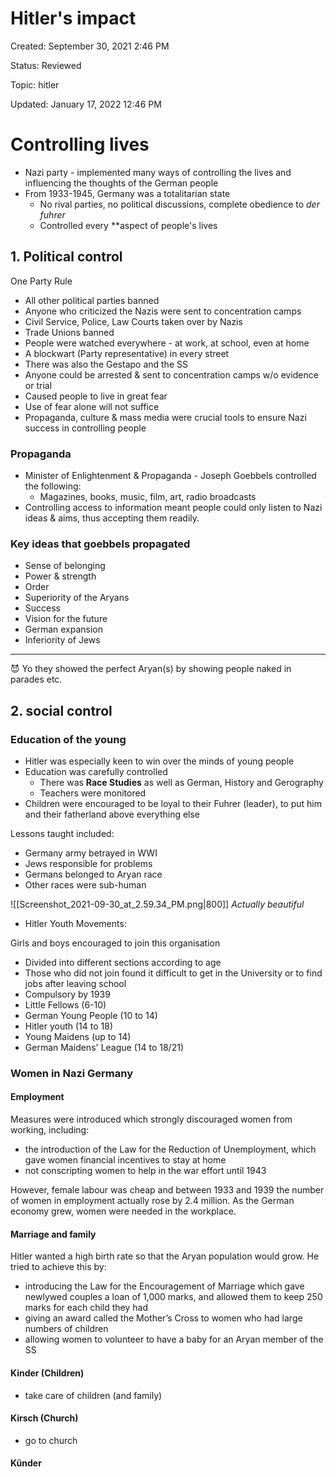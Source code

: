 # Hitler's impact

Created: September 30, 2021 2:46 PM

Status: Reviewed

Topic: hitler

Updated: January 17, 2022 12:46 PM

# Controlling lives

- Nazi party - implemented many ways of controlling the lives and influencing the thoughts of the German people
- From 1933-1945, Germany was a totalitarian state
    - No rival parties, no political discussions, complete obedience to *der fuhrer*
    - Controlled every **aspect of people's lives

## 1. Political control

One Party Rule

- All other political parties banned
- Anyone who criticized the Nazis were sent to concentration camps
- Civil Service, Police, Law Courts taken over by Nazis
- Trade Unions banned
- People were watched everywhere - at work, at school, even at home
- A blockwart (Party representative) in every street
- There was also the Gestapo and the SS
- Anyone could be arrested & sent to concentration camps w/o evidence or trial
- Caused people to live in great fear
- Use of fear alone will not suffice
- Propaganda, culture & mass media were crucial tools to ensure Nazi success in controlling people

### Propaganda

- Minister of Enlightenment & Propaganda - Joseph Goebbels controlled the following:
    - Magazines, books, music, film, art, radio broadcasts
- Controlling access to information meant people could only listen to Nazi ideas & aims, thus accepting them readily.

### Key ideas that goebbels propagated

- Sense of belonging
- Power & strength
- Order
- Superiority of the Aryans
- Success
- Vision for the future
- German expansion
- Inferiority of Jews
---
<aside>
😈 Yo they showed the perfect Aryan(s) by showing people naked in parades etc.

</aside>

## 2. social control

### Education of the young

- Hitler was especially keen to win over the minds of young people
- Education was carefully controlled
    - There was **Race Studies** as well as German, History and Gerography
    - Teachers were monitored
- Children were encouraged to be loyal to their Fuhrer (leader), to put him and their fatherland above everything else

Lessons taught included:

- Germany army betrayed in WWI
- Jews responsible for problems
- Germans belonged to Aryan race
- Other races were sub-human

![[Screenshot_2021-09-30_at_2.59.34_PM.png|800]]
*Actually beautiful*

- Hitler Youth Movements:

Girls and boys encouraged to join this organisation

- Divided into different sections according to age
- Those who did not join found it difficult to get in the University or to find jobs after leaving school
- Compulsory by 1939
- Little Fellows (6-10)
- German Young People (10 to 14)
- Hitler youth (14 to 18)
- Young Maidens (up to 14)
- German Maidens' League (14 to 18/21)

### Women in Nazi Germany

#### Employment

Measures were introduced which strongly discouraged women from working, including:

-   the introduction of the Law for the Reduction of Unemployment, which gave women financial incentives to stay at home
-   not conscripting women to help in the war effort until 1943

However, female labour was cheap and between 1933 and 1939 the number of women in employment actually rose by 2.4 million. As the German economy grew, women were needed in the workplace.

#### Marriage and family

Hitler wanted a high birth rate so that the Aryan population would grow. He tried to achieve this by:

-   introducing the Law for the Encouragement of Marriage which gave newlywed couples a loan of 1,000 marks, and allowed them to keep 250 marks for each child they had
-   giving an award called the Mother’s Cross to women who had large numbers of children
-   allowing women to volunteer to have a baby for an Aryan member of the SS

#### Kinder (Children)

- take care of children (and family)

#### Kirsch (Church)

- go to church

#### Künder